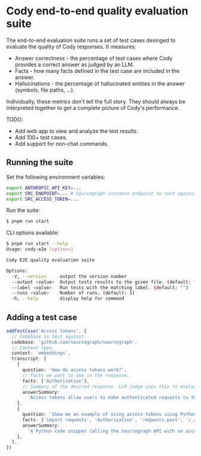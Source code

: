 # Cody end-to-end quality evaluation suite

The end-to-end evaluation suite runs a set of test cases desinged to evaluate the quality of Cody responses. It measures:

- Answer correctness - the percentage of test cases where Cody provides a correct answer as judged by an LLM.
- Facts - how many facts defined in the test case are included in the answer.
- Hallucinations - the percentage of hallucinated entities in the answer (symbols, file paths, ...).

Individually, these metrics don't tell the full story. They should always be interpreted together to get a complete picture of Cody's performance.

TODO:

- Add web app to view and analyze the test results.
- Add 100+ test cases.
- Add support for non-chat commands.

## Running the suite

Set the following environment variables:

```sh
export ANTHROPIC_API_KEY=...
export SRC_ENDPOINT=... # Sourcegraph instance endpoint to test against.
export SRC_ACCESS_TOKEN=...
```

Run the suite:

```sh
$ pnpm run start
```

CLI options available:

```sh
$ pnpm run start --help
Usage: cody-e2e [options]

Cody E2E quality evaluation suite

Options:
  -V, --version     output the version number
  --output <value>  Output tests results to the given file. (default: "")
  --label <value>   Run tests with the matching label. (default: "")
  --runs <value>    Number of runs. (default: 1)
  -h, --help        display help for command
```

## Adding a test case

```ts
addTestCase('Access tokens', {
  // Codebase to test against.
  codebase: 'github.com/sourcegraph/sourcegraph',
  // Context type.
  context: 'embeddings',
  transcript: [
    {
      question: 'How do access tokens work?',
      // Facts we want to see in the response.
      facts: ['Authorization'],
      // Summary of the desired response. LLM judge uses this to evaluate correctness.
      answerSummary:
        'Access tokens allow users to make authenticated requests to the API using the `Authorization` header.',
    },
    {
      question: 'Show me an example of using access tokens using Python and requests',
      facts: ['import requests', 'Authorization', 'requests.post', '/.api/graphql'],
      answerSummary:
        'A Python code snippet calling the Sourcegraph API with an access token using the `requests` module.',
    },
  ],
})
```
